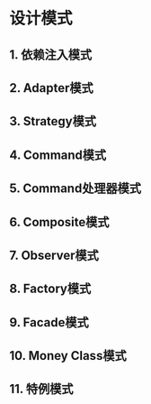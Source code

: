 # 设计模式

## 1. 依赖注入模式



## 2. Adapter模式

## 3. Strategy模式

## 4. Command模式

## 5. Command处理器模式

## 6. Composite模式

## 7. Observer模式

## 8. Factory模式

## 9. Facade模式

## 10. Money Class模式

## 11. 特例模式

